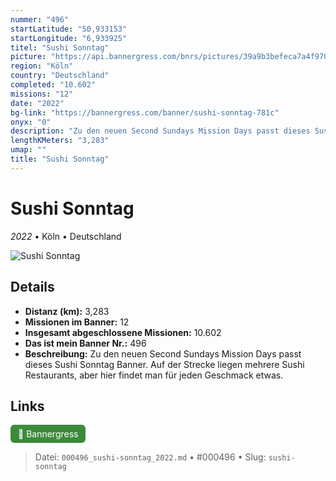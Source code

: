 ```yaml
---
nummer: "496"
startLatitude: "50,933153"
startLongitude: "6,933925"
titel: "Sushi Sonntag"
picture: "https://api.bannergress.com/bnrs/pictures/39a9b3befeca7a4f970daa5a169df763"
region: "Köln"
country: "Deutschland"
completed: "10.602"
missions: "12"
date: "2022"
bg-link: "https://bannergress.com/banner/sushi-sonntag-781c"
onyx: "0"
description: "Zu den neuen Second Sundays Mission Days passt dieses Sushi Sonntag Banner. Auf der Strecke liegen mehrere Sushi Restaurants, aber hier findet man für jeden Geschmack etwas."
lengthKMeters: "3,283"
umap: ""
title: "Sushi Sonntag"
---
```

# Sushi Sonntag

*2022* • Köln • Deutschland

![Sushi Sonntag](https://api.bannergress.com/bnrs/pictures/39a9b3befeca7a4f970daa5a169df763)

## Details
- **Distanz (km):** 3,283
- **Missionen im Banner:** 12
- **Insgesamt abgeschlossene Missionen:** 10.602
- **Das ist mein Banner Nr.:** 496
- **Beschreibung:** Zu den neuen Second Sundays Mission Days passt dieses Sushi Sonntag Banner. Auf der Strecke liegen mehrere Sushi Restaurants, aber hier findet man für jeden Geschmack etwas.


## Links
<div style="margin-top: 0.5em;">
<a href="https://bannergress.com/banner/sushi-sonntag-781c" target="_blank" style="display:inline-block;margin-right:8px;padding:6px 12px;background-color:#3c8b3c;color:white;text-decoration:none;border-radius:6px;">🔗 Bannergress</a>

</div>


> Datei: `000496_sushi-sonntag_2022.md` • #000496 • Slug: `sushi-sonntag`
